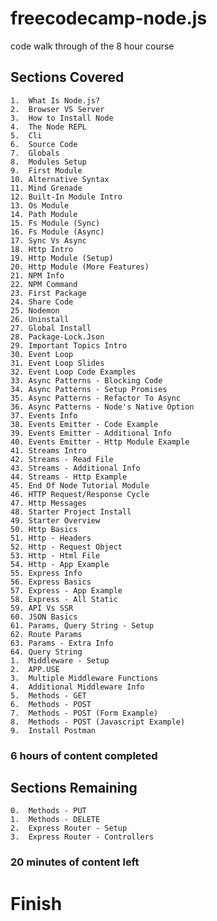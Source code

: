 # freecodecamp-node.js
code walk through of the 8 hour course
## Sections Covered
	1.	What Is Node.js?
	2.	Browser VS Server
	3.	How to Install Node
	4.	The Node REPL
	5.	Cli
	6.	Source Code
	7.	Globals
	8.	Modules Setup
	9.	First Module
	10.	Alternative Syntax
	11.	Mind Grenade
	12.	Built-In Module Intro
	13.	Os Module
	14.	Path Module
	15.	Fs Module (Sync)
	16.	Fs Module (Async)
	17.	Sync Vs Async
	18.	Http Intro
	19.	Http Module (Setup)
	20.	Http Module (More Features)
	21.	NPM Info
	22.	NPM Command
	23.	First Package
	24.	Share Code
	25.	Nodemon
	26.	Uninstall
	27.	Global Install
	28.	Package-Lock.Json
	29.	Important Topics Intro
	30.	Event Loop
	31.	Event Loop Slides
	32.	Event Loop Code Examples
	33.	Async Patterns - Blocking Code
	34.	Async Patterns - Setup Promises
	35.	Async Patterns - Refactor To Async
	36.	Async Patterns - Node's Native Option
	37.	Events Info
	38.	Events Emitter - Code Example
	39.	Events Emitter - Additional Info
	40.	Events Emitter - Http Module Example
	41.	Streams Intro
	42.	Streams - Read File
	43.	Streams - Additional Info
	44.	Streams - Http Example
	45.	End Of Node Tutorial Module
	46.	HTTP Request/Response Cycle
	47.	Http Messages
	48.	Starter Project Install
	49.	Starter Overview
	50.	Http Basics
	51.	Http - Headers
	52.	Http - Request Object
	53.	Http - Html File
	54.	Http - App Example
	55.	Express Info
	56.	Express Basics
	57.	Express - App Example
	58.	Express - All Static
	59.	API Vs SSR
	60.	JSON Basics
	61.	Params, Query String - Setup
	62.	Route Params
	63.	Params - Extra Info
	64.	Query String
	1.	Middleware - Setup
	2.	APP.USE
	3.	Multiple Middleware Functions
	4.	Additional Middleware Info
	5.	Methods - GET
	6.	Methods - POST
	7.	Methods - POST (Form Example)
	8.	Methods - POST (Javascript Example)
	9.	Install Postman
### 6 hours of content completed
## Sections Remaining
	0.	Methods - PUT
	1.	Methods - DELETE
	2.	Express Router - Setup
	3.	Express Router - Controllers
### 20 minutes of content left
# Finish
